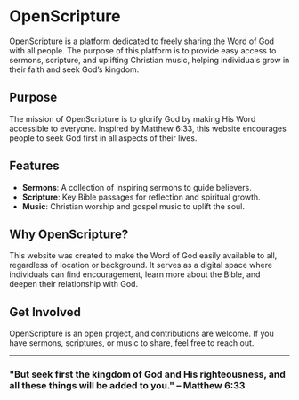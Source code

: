 # OpenScripture

OpenScripture is a platform dedicated to freely sharing the Word of God with all people. The purpose of this platform is to provide easy access to sermons, scripture, and uplifting Christian music, helping individuals grow in their faith and seek God’s kingdom.

## Purpose
The mission of OpenScripture is to glorify God by making His Word accessible to everyone. Inspired by Matthew 6:33, this website encourages people to seek God first in all aspects of their lives.

## Features
- **Sermons**: A collection of inspiring sermons to guide believers.
- **Scripture**: Key Bible passages for reflection and spiritual growth.
- **Music**: Christian worship and gospel music to uplift the soul.

## Why OpenScripture?
This website was created to make the Word of God easily available to all, regardless of location or background. It serves as a digital space where individuals can find encouragement, learn more about the Bible, and deepen their relationship with God.

## Get Involved
OpenScripture is an open project, and contributions are welcome. If you have sermons, scriptures, or music to share, feel free to reach out.

---
### "But seek first the kingdom of God and His righteousness, and all these things will be added to you." – Matthew 6:33


